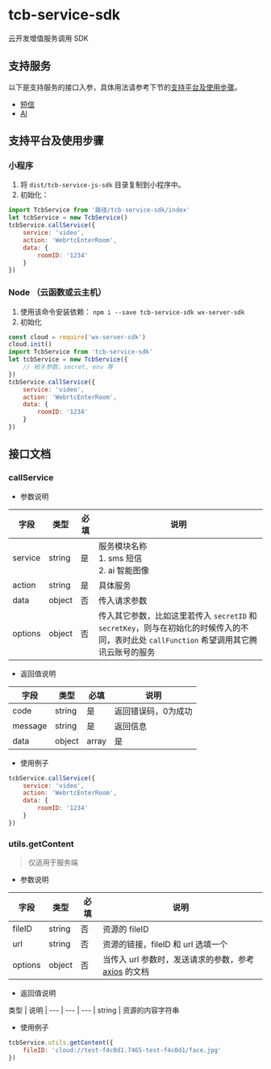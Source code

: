 # tcb-service-sdk
云开发增值服务调用 SDK

## 支持服务

以下是支持服务的接口入参，具体用法请参考下节的[支持平台及使用步骤](#支持平台及使用步骤)。

* [短信](/docs/sms/README.md)
* [AI](/docs/ai/README.md)

## 支持平台及使用步骤

### 小程序
1. 将 `dist/tcb-service-js-sdk` 目录复制到小程序中。
2. 初始化：

```js
import TcbService from '路径/tcb-service-sdk/index'
let tcbService = new TcbService()
tcbService.callService({
    service: 'video',
    action: 'WebrtcEnterRoom',
    data: {
        roomID: '1234' 
    }
})
```

### Node （云函数或云主机）
1. 使用该命令安装依赖： `npm i --save tcb-service-sdk wx-server-sdk`
2. 初始化

```js
const cloud = require('wx-server-sdk')
cloud.init()
import TcbService from 'tcb-service-sdk'
let tcbService = new TcbService({
    // 相关参数，secret, env 等
})
tcbService.callService({
    service: 'video',
    action: 'WebrtcEnterRoom',
    data: {
        roomID: '1234' 
    }
})
```

## 接口文档

### callService

- 参数说明

| 字段 | 类型 | 必填 | 说明
| --- | --- | --- | ---
| service | string | 是 | 服务模块名称 <br> 1. sms 短信 <br> 2. ai 智能图像 
| action | string | 是 | 具体服务
| data | object | 否 | 传入请求参数
| options | object | 否 | 传入其它参数，比如这里若传入 `secretID` 和 `secretKey`，则与在初始化的时候传入的不同，表时此处 `callFunction` 希望调用其它腾讯云账号的服务

- 返回值说明

| 字段 | 类型 | 必填 | 说明
| --- | --- | --- | ---
| code | string | 是 | 返回错误码，0为成功
| message | string | 是 | 返回信息
| data | object|array | 是 | 返回数据

- 使用例子

```js
tcbService.callService({
    service: 'video',
    action: 'WebrtcEnterRoom',
    data: {
        roomID: '1234' 
    }
})
```

### utils.getContent

> 仅适用于服务端

- 参数说明

| 字段 | 类型 | 必填 | 说明
| --- | --- | --- | ---
| fileID | string | 否 | 资源的 fileID
| url | string | 否 | 资源的链接，fileID 和 url 选填一个
| options | object | 否 | 当传入 url 参数时，发送请求的参数，参考 [axios](https://github.com/axios/axios) 的文档 

- 返回值说明

 类型 | 说明
| --- | --- | ---
| string | 资源的内容字符串

- 使用例子

```js
tcbService.utils.getContent({
    fileID: 'cloud://test-f4c0d1.7465-test-f4c0d1/face.jpg'
})
```